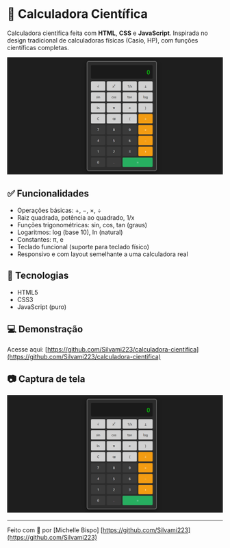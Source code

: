 # 🧮 Calculadora Científica

Calculadora científica feita com **HTML**, **CSS** e **JavaScript**. Inspirada no design tradicional de calculadoras físicas (Casio, HP), com funções científicas completas.

![preview](preview.png)

## ✅ Funcionalidades

- Operações básicas: +, −, ×, ÷
- Raiz quadrada, potência ao quadrado, 1/x
- Funções trigonométricas: sin, cos, tan (graus)
- Logaritmos: log (base 10), ln (natural)
- Constantes: π, e
- Teclado funcional (suporte para teclado físico)
- Responsivo e com layout semelhante a uma calculadora real

## 🚀 Tecnologias

- HTML5
- CSS3
- JavaScript (puro)

## 💻 Demonstração

Acesse aqui: [https://github.com/Silvami223/calculadora-cientifica](https://github.com/Silvami223/calculadora-cientifica)

## 📷 Captura de tela

![Calculadora](preview.png)

---

Feito com 💚 por [Michelle Bispo] [https://github.com/Silvami223](https://github.com/Silvami223)
